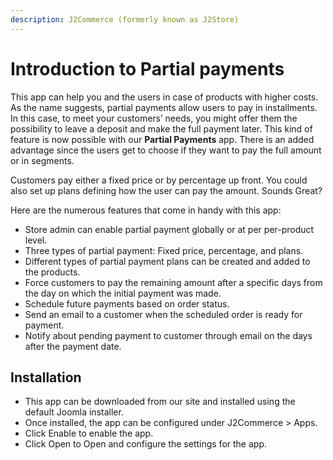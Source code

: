 ```yaml
---
description: J2Commerce (formerly known as J2Store)
---
```


# Introduction to Partial payments

This app can help you and the users in case of products with higher costs. As the name suggests, partial payments allow users to pay in installments. In this case, to meet your customers’ needs, you might offer them the possibility to leave a deposit and make the full payment later. This kind of feature is now possible with our **Partial Payments** app. There is an added advantage since the users get to choose if they want to pay the full amount or in segments.

Customers pay either a fixed price or by percentage up front. You could also set up plans defining how the user can pay the amount. Sounds Great?

Here are the numerous features that come in handy with this app:

* Store admin can enable partial payment globally or at per per-product level.
* Three types of partial payment: Fixed price, percentage, and plans.
* Different types of partial payment plans can be created and added to the products.
* Force customers to pay the remaining amount after a specific days from the day on which the initial payment was made.
* Schedule future payments based on order status.
* Send an email to a customer when the scheduled order is ready for payment.
* Notify about pending payment to customer through email on the days after the payment date.

## Installation <a href="#installation" id="installation"></a>

* This app can be downloaded from our site and installed using the default Joomla installer.
* Once installed, the app can be configured under J2Commerce > Apps.
* Click Enable to enable the app.
* Click Open to Open and configure the settings for the app.
